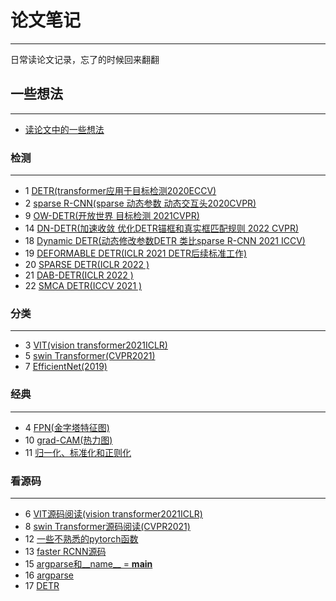 # 论文笔记
***

日常读论文记录，忘了的时候回来翻翻

## 一些想法
***
- [读论文中的一些想法](https://github.com/wmhwmh521/reading-paper/blob/main/idea/idea.md)

### 检测
***

- 1 [DETR(transformer应用于目标检测2020ECCV)](https://github.com/wmhwmh521/reading-paper/blob/main/paper/DETR/DETR.md)
- 2 [sparse R-CNN(sparse 动态参数 动态交互头2020CVPR)](https://github.com/wmhwmh521/reading-paper/blob/main/paper/sparse%20R-CNN/sparse%20R-CNN.md)
- 9 [OW-DETR(开放世界 目标检测 2021CVPR)](https://github.com/wmhwmh521/reading-paper/blob/main/paper/OW-DETR/readme.md)
- 14 [DN-DETR(加速收敛 优化DETR锚框和真实框匹配规则 2022 CVPR)](https://github.com/wmhwmh521/reading-paper/blob/main/paper/DN-DETR/DN-DETR.md)
- 18 [Dynamic DETR(动态修改参数DETR 类比sparse R-CNN 2021 ICCV)](https://github.com/wmhwmh521/reading-paper/blob/main/paper/Dynamic%20DETR/Dynamic%20DETR.md)
- 19 [DEFORMABLE DETR(ICLR 2021 DETR后续标准工作)](https://github.com/wmhwmh521/reading-paper/blob/main/paper/DEFORMABLE%20DETR/DEFORMABLE%20DETR.md)
- 20 [SPARSE DETR(ICLR 2022 )](https://github.com/wmhwmh521/reading-paper/blob/main/paper/SPARSE%20DETR/SPARSE%20DETR.md)
- 21 [DAB-DETR(ICLR 2022 )](https://github.com/wmhwmh521/reading-paper/blob/main/paper/DAB-DETR/DAB-DETR.md)
- 22 [SMCA DETR(ICCV 2021 )](https://github.com/wmhwmh521/reading-paper/blob/main/paper/SMCA%DETR/SMCA%DETR.md)
### 分类
***

- 3 [VIT(vision transformer2021ICLR)](https://github.com/wmhwmh521/reading-paper/blob/main/paper/VIT/VIT.md)
- 5 [swin Transformer(CVPR2021)](https://github.com/wmhwmh521/reading-paper/blob/main/paper/swin%20transformer/swin%20transformer.md)
- 7 [EfficientNet(2019)](https://github.com/wmhwmh521/reading-paper/blob/main/paper/EfficientNet/EfficientNet.md)
### 经典
***

- 4 [FPN(金字塔特征图)](https://github.com/wmhwmh521/reading-paper/blob/main/paper/FPN/FPN.md)
- 10 [grad-CAM(热力图)](https://github.com/wmhwmh521/reading-paper/blob/main/paper/grad-CAM/readme.md)
- 11 [归一化、标准化和正则化](https://github.com/wmhwmh521/reading-paper/tree/main/paper/(Normalization%20and%20Regularization))
### 看源码
***

- 6 [VIT源码阅读(vision transformer2021ICLR)](https://github.com/wmhwmh521/reading-paper/blob/main/paper/VIT/code/readme.md)
- 8 [swin Transformer源码阅读(CVPR2021)](https://github.com/wmhwmh521/reading-paper/blob/main/paper/swin%20transformer/code/readme.md)
- 12 [一些不熟悉的pytorch函数](https://github.com/wmhwmh521/reading-paper/tree/main/paper/pytorch%E5%87%BD%E6%95%B0%EF%BC%88%E4%B8%8D%E7%86%9F%E6%82%89%E7%9A%84%EF%BC%89)
- 13 [faster RCNN源码](https://github.com/wmhwmh521/reading-paper/tree/main/paper/faster%20RCNN)
- 15 [argparse和__name__ = __main__](https://blog.csdn.net/qq_41731861/article/details/120827681)
- 16 [argparse](https://docs.python.org/zh-cn/3.6/howto/argparse.html#id1)
- 17 [DETR](https://github.com/wmhwmh521/reading-paper/blob/main/paper/DETR/DETRcode.md)
